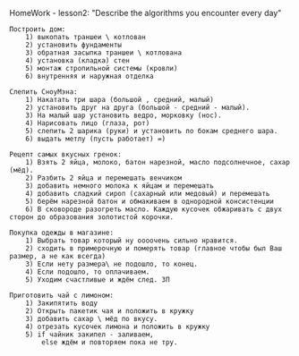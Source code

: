 HomeWork - lesson2:
"Describe the algorithms you encounter every day"

    Построить дом:
        1) выкопать траншеи \ котлован
        2) установить фундаменты
        3) обратная засыпка траншеи \ котлована
        4) установка (кладка) стен
        5) монтаж стропильной системы (кровли)
        6) внутренняя и наружная отделка

    Слепить СноуМэна:
        1) Накатать три шара (большой , средний, малый)
        2) установить друг на друга (большой - средний - малый).
        3) На малый шар установить ведро, морковку (нос).
        4) Нарисовать лицо (глаза, рот)
        5) слепить 2 шарика (руки) и установить по бокам среднего шара.
        6) выдать метлу (пусть работает) =)

    Рецепт самых вкусных гренок:
        1) Взять 2 яйца, молоко, батон нарезной, масло подсолнечное, сахар (мёд).
        2) Разбить 2 яйца и перемешать венчиком
        3) добавить немного молока к яйцам и перемешать
        4) добавить сладкий сироп (сахарный или медовый) и перемешать
        5) берём нарезной батон и обмакиваем в однородной консистенции
        6) В сковороде разогреть масло. Каждую кусочек обжаривать с двух сторон до образования золотистой корочки.

    Покупка одежды в магазине:
        1) Выбрать товар который ну оооочень сильно нравится.
        2) сходить в примерочную и померять товар (главное чтобы был Ваш размер, а не как всегда)
        3) Если нету размера\ не подошло, то конец.
        4) Если подошло, то оплачиваем.
        5) Уходим счастливые и ждём след. ЗП

    Приготовить чай с лимоном:
        1) Закипятить воду
        2) Открыть пакетик чая и положить в кружку
        3) добавить сахар \ мёд по вкусу.
        4) отрезать кусочек лимона и положить в кружку
        5) if чайник закипел - заливаем,
            else ждём и повторяем пока не тру.
